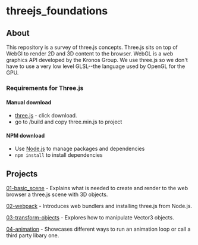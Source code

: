 # threejs_foundations

## About
This repository is a survey of three.js concepts. Three.js sits on top of WebGl to render 2D and 3D content to the browser. WebGL is a web graphics API developed by the Kronos Group. We use three.js so we don't have to use a very low level GLSL--the language used by OpenGL for the GPU.

### Requirements for Three.js
#### Manual download
- [three.js](https://threejs.org/) - click download.
- go to /build and copy three.min.js to project

#### NPM download
- Use [Node.js](https://nodejs.org/en/) to manage packages and dependencies
- `npm install` to install dependencies

## Projects
[01-basic_scene](/01-basic_scene/) - Explains what is needed to create and render to the web browser a three.js scene with 3D objects.

[02-webpack](/02-webpack/) - Introduces web bundlers and installing three.js from Node.js.
 
[03-transform-objects](/03-transform-objects/) - Explores how to manipulate Vector3 objects.

[04-animation](/04-animations/) - Showcases different ways to run an animation loop or call a third party libary one.
